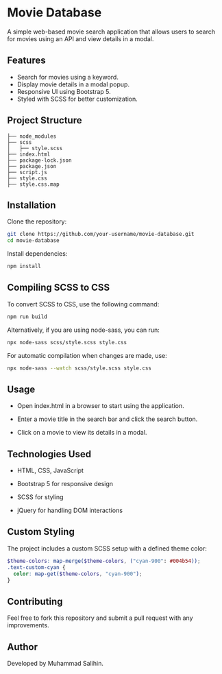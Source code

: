 # Movie Database

A simple web-based movie search application that allows users to search for movies using an API and view details in a modal.

## Features

- Search for movies using a keyword.
- Display movie details in a modal popup.
- Responsive UI using Bootstrap 5.
- Styled with SCSS for better customization.

## Project Structure
  ```plaintext
├── node_modules
├── scss
│   ├── style.scss
├── index.html
├── package-lock.json
├── package.json
├── script.js
├── style.css
├── style.css.map
```

## Installation

Clone the repository:
```bash
git clone https://github.com/your-username/movie-database.git
cd movie-database
```
Install dependencies:
```bash
npm install
```
## Compiling SCSS to CSS

To convert SCSS to CSS, use the following command:
```bash
npm run build
```
Alternatively, if you are using node-sass, you can run:
```bash
npx node-sass scss/style.scss style.css
```
For automatic compilation when changes are made, use:
```bash
npx node-sass --watch scss/style.scss style.css
```

## Usage

- Open index.html in a browser to start using the application.

- Enter a movie title in the search bar and click the search button.

- Click on a movie to view its details in a modal.

## Technologies Used

- HTML, CSS, JavaScript

- Bootstrap 5 for responsive design

- SCSS for styling

- jQuery for handling DOM interactions

## Custom Styling

The project includes a custom SCSS setup with a defined theme color:
```scss
$theme-colors: map-merge($theme-colors, ("cyan-900": #004b54));
.text-custom-cyan {
  color: map-get($theme-colors, "cyan-900");
}
```
## Contributing

Feel free to fork this repository and submit a pull request with any improvements.

## Author

Developed by Muhammad Salihin.
